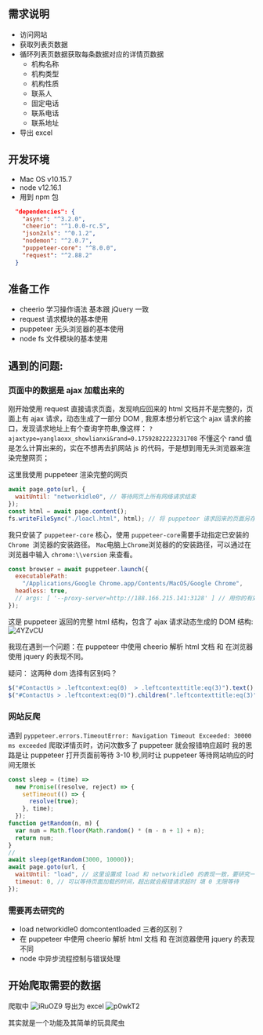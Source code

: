## 需求说明

- 访问网站
- 获取列表页数据
- 循环列表页数据获取每条数据对应的详情页数据
  - 机构名称
  - 机构类型
  - 机构性质
  - 联系人
  - 固定电话
  - 联系电话
  - 联系地址
- 导出 excel

## 开发环境

- Mac OS v10.15.7
- node v12.16.1
- 用到 npm 包

```json
  "dependencies": {
    "async": "^3.2.0",
    "cheerio": "^1.0.0-rc.5",
    "json2xls": "^0.1.2",
    "nodemon": "^2.0.7",
    "puppeteer-core": "^8.0.0",
    "request": "^2.88.2"
  }
```

## 准备工作

- cheerio 学习操作语法 基本跟 jQuery 一致
- request 请求模块的基本使用
- puppeteer 无头浏览器的基本使用
- node fs 文件模块的基本使用

## 遇到的问题:

### 页面中的数据是 ajax 加载出来的

刚开始使用 request 直接请求页面，发现响应回来的 html 文档并不是完整的，页面上有 ajax 请求，动态生成了一部分 DOM , 我原本想分析它这个 ajax 请求的接口，发现请求地址上有个查询字符串,像这样：
`?ajaxtype=yanglaoxx_showlianxi&rand=0.17592822223231708`
不懂这个 rand 值是怎么计算出来的，实在不想再去扒网站 js 的代码，于是想到用无头浏览器来渲染完整网页；

这里我使用 puppeteer 渲染完整的网页

```js
await page.goto(url, {
  waitUntil: "networkidle0", // 等待网页上所有网络请求结束
});
const html = await page.content();
fs.writeFileSync("./loacl.html", html); // 将 puppeteer 请求回来的页面另存为本地的html文件，方便查看页面是否完整
```

我只安装了 `puppeteer-core` 核心，使用 `puppeteer-core`需要手动指定已安装的 `Chrome `浏览器的安装路径。
`Mac`电脑上`Chrome`浏览器的的安装路径，可以通过在浏览器中输入 `chrome:\\version` 来查看。

```js
const browser = await puppeteer.launch({
  executablePath:
    "/Applications/Google Chrome.app/Contents/MacOS/Google Chrome",
  headless: true,
  // args: [ '--proxy-server=http://188.166.215.141:3128' ] // 用你的有效代理服务器替换
});
```

这是 puppeteer 返回的完整 html 结构，包含了 ajax 请求动态生成的 DOM 结构:
![4YZvCU](https://cdn.jsdelivr.net/gh/frmachao/images@blog/uPic/4YZvCU.jpg)

我现在遇到一个问题：在 puppeteer 中使用 cheerio 解析 html 文档 和 在浏览器使用 jquery 的表现不同。

疑问： 这两种 dom 选择有区别吗？

```js
$("#ContactUs > .leftcontext:eq(0)  > .leftcontexttitle:eq(3)").text(); // cheerio 解析不到,浏览器中 jquery 可以正常执行
$("#ContactUs > .leftcontext:eq(0)").children(".leftcontexttitle:eq(3)").text(); //  cheerio 解析成功
```

### 网站反爬

遇到 `pyppeteer.errors.TimeoutError: Navigation Timeout Exceeded: 30000 ms exceeded`
爬取详情页时，访问次数多了 puppeteer 就会报错响应超时 我的思路是让 puppeteer 打开页面前等待 3-10 秒,同时让 puppeteer 等待网站响应的时间无限长

```js
const sleep = (time) =>
  new Promise((resolve, reject) => {
    setTimeout(() => {
      resolve(true);
    }, time);
  });
function getRandom(n, m) {
  var num = Math.floor(Math.random() * (m - n + 1) + n);
  return num;
}
//
await sleep(getRandom(3000, 10000));
await page.goto(url, {
  waitUntil: "load", // 这里设置成 load 和 networkidle0 的表现一致，要研究一下两种的区别
  timeout: 0, // 可以等待页面加载的时间，超出就会报错请求超时 填 0 无限等待
});
```

### 需要再去研究的

- load networkidle0 domcontentloaded 三者的区别？
- 在 puppeteer 中使用 cheerio 解析 html 文档 和 在浏览器使用 jquery 的表现不同
- node 中异步流程控制与错误处理

## 开始爬取需要的数据

爬取中
![iRuOZ9](https://cdn.jsdelivr.net/gh/frmachao/images@blog/uPic/iRuOZ9.jpg)
导出为 excel
![p0wkT2](https://cdn.jsdelivr.net/gh/frmachao/images@blog/uPic/p0wkT2.jpg)

其实就是一个功能及其简单的玩具爬虫